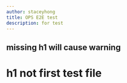 ```yaml
---
author: staceyhong
title: OPS E2E test
description: for test
---
```


## missing h1 will cause warning
# h1 not first test file

